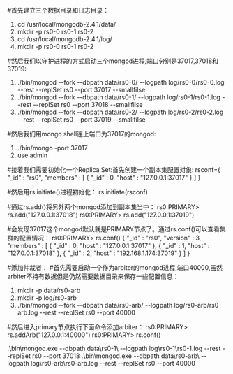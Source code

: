 #首先建立三个数据目录和日志目录：
1.    cd /usr/local/mongodb-2.4.1/data/
2.    mkdir -p rs0-0 rs0-1 rs0-2
3.    cd /usr/local/mongodb-2.4.1/log/
4.    mkdir -p rs0-0 rs0-1 rs0-2

#然后我们以守护进程的方式启动三个mongod进程,端口分别是37017,37018和37019:
1.    ./bin/mongod --fork --dbpath data/rs0-0/ --logpath log/rs0-0/rs0-0.log --rest --replSet rs0 --port 37017 --smallfilse
2.    ./bin/mongod --fork --dbpath data/rs0-1/ --logpath log/rs0-1/rs0-1.log --rest --replSet rs0 --port 37018 --smallfilse
3.    ./bin/mongod --fork --dbpath data/rs0-2/ --logpath log/rs0-2/rs0-2.log --rest --replSet rs0 --port 37019 --smallfilse

#然后我们用mongo shell连上端口为37017的mongod:
1.    ./bin/mongo -port 37017
2.    use admin

#接着我们需要初始化一个Replica Set:首先创建一个副本集配置对象:
    rsconf={
        "_id" : "rs0",
        "members" : [
            {
                "_id" : 0,
                "host" : "127.0.0.1:37017"
            }
        ]
    }

#然后用rs.initiate()进程初始化：
    rs.initiate(rsconf)

#通过rs.add()将另外两个mongod添加到副本集当中：
    rs0:PRIMARY> rs.add("127.0.0.1:37018")
    rs0:PRIMARY> rs.add("127.0.0.1:37019")

#会发现37017这个mongod默认就是PRIMARY节点了。通过rs.conf()可以查看集群的配置情况：
    rs0:PRIMARY> rs.conf()
    {
        "_id" : "rs0",
        "version" : 3,
        "members" : [
            {
                "_id" : 0,
                "host" : "127.0.0.1:37017"
            },
            {
                "_id" : 1,
                "host" : "127.0.0.1:37018"
            },
            {
                "_id" : 2,
                "host" : "192.168.1.174:37019"
            }
        ]
    }

#添加仲裁者：
#首先需要启动一个作为arbiter的mongod进程,端口40000,虽然arbiter不持有数据但是仍然需要数据目录来保存一些配置信息：
1.    mkdir -p data/rs0-arb
2.    mkdir -p log/rs0-arb
3.    ./bin/mongod --fork --dbpath data/rs0-arb/ --logpath log/rs0-arb/rs0-arb.log --rest --replSet rs0 --port 40000

#然后进入primary节点执行下面命令添加arbiter：
rs0:PRIMARY> rs.addArb("127.0.0.1:40000")
rs0:PRIMARY> rs.conf()


.\bin\mongod.exe --dbpath data\rs0-1\ --logpath log\rs0-1\rs0-1.log --rest --replSet rs0 --port 37018
.\bin\mongod.exe --dbpath data\rs0-arb\ --logpath log\rs0-arb\rs0-arb.log --rest --replSet rs0 --port 40000

